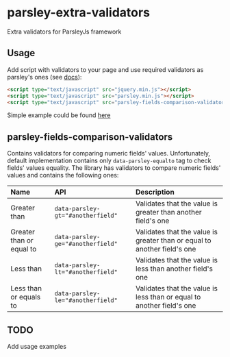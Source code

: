 parsley-extra-validators
========================

Extra validators for ParsleyJs framework

## Usage

Add script with validators to your page and use required validators as parsley's ones (see [docs](http://parsleyjs.org/doc/)): 

```html
<script type="text/javascript" src="jquery.min.js"></script>
<script type="text/javascript" src="parsley.min.js"></script>
<script type="text/javascript" src="parsley-fields-comparison-validators.js"></script>
```

Simple example could be found [here](http://mvpotter.github.io/parsley-extra-validators/)

parsley-fields-comparison-validators
------------------------------------

Contains validators for comparing numeric fields' values. Unfortunately, default implementation contains only `data-parsley-equalto` tag to check fields' values equality. The library has validators to compare numeric fields' values and contains the following ones:

|Name                    |API                               | Description |
|:-----------------------|:---------------------------------|:------------|
|Greater than            | `data-parsley-gt="#anotherfield"`|Validates that the value is greater than another field's one
|Greater than or equal to| `data-parsley-ge="#anotherfield"`|Validates that the value is greater than or equal to another field's one
|Less than               | `data-parsley-lt="#anotherfield"`|Validates that the value is less than another field's one
|Less than or equals to  | `data-parsley-le="#anotherfield"`|Validates that the value is less than or equal to another field's one


## TODO

Add usage examples
